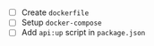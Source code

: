 #

- [ ] Create `dockerfile`
- [ ] Setup `docker-compose`
- [ ] Add `api:up` script in `package.json`
